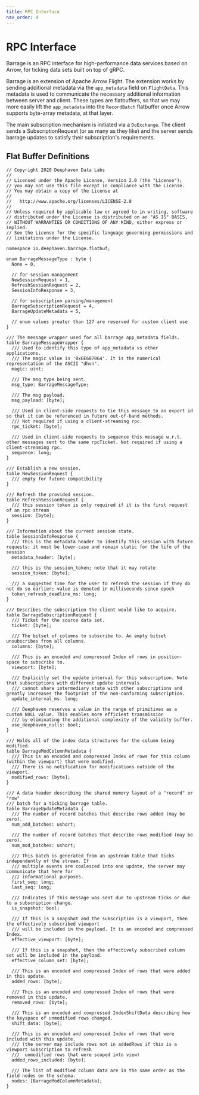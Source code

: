 ```yaml
---
title: RPC Interface
nav_order: 4
---
```


<!---
  Copyright 2020 Deephaven Data Labs

  Licensed under the Apache License, Version 2.0 (the "License");
  you may not use this file except in compliance with the License.
  You may obtain a copy of the License at

    http://www.apache.org/licenses/LICENSE-2.0

  Unless required by applicable law or agreed to in writing, software
  distributed under the License is distributed on an "AS IS" BASIS,
  WITHOUT WARRANTIES OR CONDITIONS OF ANY KIND, either express or implied.
  See the License for the specific language governing permissions and
  limitations under the License.
-->

RPC Interface
=============

Barrage is an RPC interface for high-performance data services based on Arrow,
for ticking data sets built on top of gRPC.

Barrage is an extension of Apache Arrow Flight. The extension works by sending
additional metadata via the `app_metadata` field on `FlightData`. This metadata
is used to communicate the necessary additional information between server
and client. These types are flatbuffers, so that we may more easily lift the
`app_metadata` into the `RecordBatch` flatbuffer once Arrow supports byte-array
metadata, at that layer.

The main subscription mechanism is initiated via a `DoExchange`. The client
sends a SubscriptionRequest (or as many as they like) and the server sends
barrage updates to satisfy their subscription's requirements.


Flat Buffer Definitions
-----------------------

```fbs
// Copyright 2020 Deephaven Data Labs
//
// Licensed under the Apache License, Version 2.0 (the "License");
// you may not use this file except in compliance with the License.
// You may obtain a copy of the License at
//
//   http://www.apache.org/licenses/LICENSE-2.0
//
// Unless required by applicable law or agreed to in writing, software
// distributed under the License is distributed on an "AS IS" BASIS,
// WITHOUT WARRANTIES OR CONDITIONS OF ANY KIND, either express or implied.
// See the License for the specific language governing permissions and
// limitations under the License.

namespace io.deephaven.barrage.flatbuf;

enum BarrageMessageType : byte {
  None = 0,

  // for session management
  NewSessionRequest = 1,
  RefreshSessionRequest = 2,
  SessionInfoResponse = 3,

  // for subscription parsing/management
  BarrageSubscriptionRequest = 4,
  BarrageUpdateMetadata = 5,

  // enum values greater than 127 are reserved for custom client use
}

/// The message wrapper used for all barrage app_metadata fields.
table BarrageMessageWrapper {
  /// Used to identify this type of app_metadata vs other applications.
  /// The magic value is '0x6E687064'. It is the numerical representation of the ASCII "dhvn".
  magic: uint;

  /// The msg type being sent.
  msg_type: BarrageMessageType;

  /// The msg payload.
  msg_payload: [byte];

  /// Used in client-side requests to tie this message to an export id so that it can be referenced in future out-of-band methods.
  /// Not required if using a client-streaming rpc.
  rpc_ticket: [byte];

  /// Used in client-side requests to sequence this message w.r.t. other messages sent to the same rpcTicket. Not required if using a client-streaming rpc.
  sequence: long;
}

/// Establish a new session.
table NewSessionRequest {
  /// empty for future compatibility
}

/// Refresh the provided session.
table RefreshSessionRequest {
  /// this session token is only required if it is the first request of an rpc stream
  session: [byte];
}

/// Information about the current session state.
table SessionInfoResponse {
  /// this is the metadata header to identify this session with future requests; it must be lower-case and remain static for the life of the session
  metadata_header: [byte];

  /// this is the session_token; note that it may rotate
  session_token: [byte];

  /// a suggested time for the user to refresh the session if they do not do so earlier; value is denoted in milliseconds since epoch
  token_refresh_deadline_ms: long;
}

/// Describes the subscription the client would like to acquire.
table BarrageSubscriptionRequest {
  /// Ticket for the source data set.
  ticket: [byte];

  /// The bitset of columns to subscribe to. An empty bitset unsubscribes from all columns.
  columns: [byte];

  /// This is an encoded and compressed Index of rows in position-space to subscribe to.
  viewport: [byte];

  /// Explicitly set the update interval for this subscription. Note that subscriptions with different update intervals
  /// cannot share intermediary state with other subscriptions and greatly increases the footprint of the non-conforming subscription.
  update_interval_ms: long;

  /// Deephaven reserves a value in the range of primitives as a custom NULL value. This enables more efficient transmission
  /// by eliminating the additional complexity of the validity buffer.
  use_deephaven_nulls: bool;
}

/// Holds all of the index data structures for the column being modified.
table BarrageModColumnMetadata {
  /// This is an encoded and compressed Index of rows for this column (within the viewport) that were modified.
  /// There is no notification for modifications outside of the viewport.
  modified_rows: [byte];
}

/// A data header describing the shared memory layout of a "record" or "row"
/// batch for a ticking barrage table.
table BarrageUpdateMetadata {
  /// The number of record batches that describe rows added (may be zero).
  num_add_batches: ushort;

  /// The number of record batches that describe rows modified (may be zero).
  num_mod_batches: ushort;

  /// This batch is generated from an upstream table that ticks independently of the stream. If
  /// multiple events are coalesced into one update, the server may communicate that here for
  /// informational purposes.
  first_seq: long;
  last_seq: long;

  /// Indicates if this message was sent due to upstream ticks or due to a subscription change.
  is_snapshot: bool;

  /// If this is a snapshot and the subscription is a viewport, then the effectively subscribed viewport
  /// will be included in the payload. It is an encoded and compressed Index.
  effective_viewport: [byte];

  /// If this is a snapshot, then the effectively subscribed column set will be included in the payload.
  effective_column_set: [byte];

  /// This is an encoded and compressed Index of rows that were added in this update.
  added_rows: [byte];

  /// This is an encoded and compressed Index of rows that were removed in this update.
  removed_rows: [byte];

  /// This is an encoded and compressed IndexShiftData describing how the keyspace of unmodified rows changed.
  shift_data: [byte];

  /// This is an encoded and compressed Index of rows that were included with this update.
  /// (the server may include rows not in addedRows if this is a viewport subscription to refresh
  ///  unmodified rows that were scoped into view)
  added_rows_included: [byte];

  /// The list of modified column data are in the same order as the field nodes on the schema.
  nodes: [BarrageModColumnMetadata];
}
```
